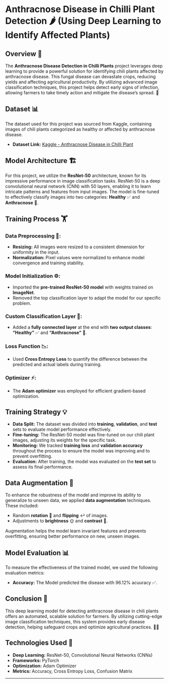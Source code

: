 # **Anthracnose Disease in Chilli Plant Detection 🌶️ (Using Deep Learning to Identify Affected Plants)**

## **Overview 🧠**

The **Anthracnose Disease Detection in Chilli Plants** project leverages deep learning to provide a powerful solution for identifying chili plants affected by anthracnose disease. This fungal disease can devastate crops, reducing yields and affecting agricultural productivity. By utilizing advanced image classification techniques, this project helps detect early signs of infection, allowing farmers to take timely action and mitigate the disease’s spread. 🌱

## **Dataset 📊**

The dataset used for this project was sourced from Kaggle, containing images of chili plants categorized as healthy or affected by anthracnose disease.

- **Dataset Link:** [Kaggle - Anthracnose Disease in Chilli Plant](https://www.kaggle.com/datasets/prudhvi143413s/anthracnose-disease-in-chilli-mobile-captured)

## **Model Architecture 🏗️**

For this project, we utilize the **ResNet-50** architecture, known for its impressive performance in image classification tasks. ResNet-50 is a deep convolutional neural network (CNN) with 50 layers, enabling it to learn intricate patterns and features from input images. The model is fine-tuned to effectively classify images into two categories: **Healthy** ✅ and **Anthracnose** 🍂.

## **Training Process 🏋️**

### **Data Preprocessing 🔄:**
- **Resizing:** All images were resized to a consistent dimension for uniformity in the input.
- **Normalization:** Pixel values were normalized to enhance model convergence and training stability.

### **Model Initialization ⚙️:**
- Imported the **pre-trained ResNet-50 model** with weights trained on **ImageNet**.
- Removed the top classification layer to adapt the model for our specific problem.

### **Custom Classification Layer 🧩:**
- Added a **fully connected layer** at the end with **two output classes**: **“Healthy”** ✅ and **“Anthracnose”** 🍂.

### **Loss Function 📉:**
- Used **Cross Entropy Loss** to quantify the difference between the predicted and actual labels during training.

### **Optimizer ⚡:**
- The **Adam optimizer** was employed for efficient gradient-based optimization.

## **Training Strategy 💡**

- **Data Split:** The dataset was divided into **training**, **validation**, and **test** sets to evaluate model performance effectively.
- **Fine-tuning:** The ResNet-50 model was fine-tuned on our chili plant images, adjusting its weights for the specific task.
- **Monitoring:** We tracked **training loss** and **validation accuracy** throughout the process to ensure the model was improving and to prevent overfitting.
- **Evaluation:** After training, the model was evaluated on the **test set** to assess its final performance.

## **Data Augmentation 🎨**

To enhance the robustness of the model and improve its ability to generalize to unseen data, we applied **data augmentation** techniques. These included:
- Random **rotation** 🔄 and **flipping** ↩️ of images.
- Adjustments to **brightness** 🌞 and **contrast** 🌚.

Augmentation helps the model learn invariant features and prevents overfitting, ensuring better performance on new, unseen images.

## **Model Evaluation 📊**

To measure the effectiveness of the trained model, we used the following evaluation metrics:
- **Accuracy:** The Model predicted the disease with 96.12% acuuracy ✅.

## **Conclusion 🎯**

This deep learning model for detecting anthracnose disease in chili plants offers an automated, scalable solution for farmers. By utilizing cutting-edge image classification techniques, this system provides early disease detection, helping safeguard crops and optimize agricultural practices. 🌾🌟

## **Technologies Used 🔧**
- **Deep Learning:** ResNet-50, Convolutional Neural Networks (CNNs)
- **Frameworks:** PyTorch
- **Optimization:** Adam Optimizer
- **Metrics:** Accuracy, Cross Entropy Loss, Confusion Matrix

---
